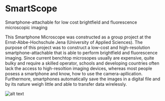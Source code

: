 # SmartScope
Smartphone-attachable for low cost brightfield and fluorescence microscopic imaging

This Smartphone Microscope was constructed as a group project at the Ernst-Abbe-Hochschule Jena (University of Applied Sciences). The purpose of this project was to construct a low-cost and high-resolution smartphone-attachable that is able to perform brightfield and fluorescence imaging. 
Since current benchtop microsopes usually are expensive, quite bulky and require a skilled operator, schools and developing countries often lack the access to high-resoltion imaging devices, whereas most people posess a smartphone and know, how to use the camera-apllication. Furthermore, smartphones automatically save the images in a digital file and by its nature weigh little and able to transfer data wirelessly.

![alt text](https://github.com/[corinnahaegele]/[SmartScope]/blob/[main]/EAH.jpg?raw=true)
